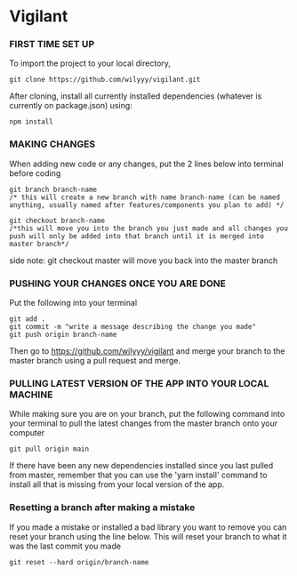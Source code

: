 # Vigilant

### FIRST TIME SET UP

To import the project to your local directory, 

	git clone https://github.com/wilyyy/vigilant.git

After cloning, install all currently installed dependencies (whatever is currently on package.json) using:

	npm install
		
		
### MAKING CHANGES

When adding new code or any changes, put the 2 lines below into terminal before coding

	git branch branch-name  
	/* this will create a new branch with name branch-name (can be named anything, usually named after features/components you plan to add) */

	git checkout branch-name
	/*this will move you into the branch you just made and all changes you push will only be added into that branch until it is merged into master branch*/

side note: git checkout master will move you back into the master branch


### PUSHING YOUR CHANGES ONCE YOU ARE DONE

Put the following into your terminal

	git add .
	git commit -m "write a message describing the change you made"
	git push origin branch-name
			
Then go to https://github.com/wilyyy/vigilant and merge your branch to the master branch using a pull request and merge.

### PULLING LATEST VERSION OF THE APP INTO YOUR LOCAL MACHINE

While making sure you are on your branch, put the following command into your terminal to pull the latest changes from the master branch onto your computer
		
	git pull origin main

If there have been any new dependencies installed since you last pulled from master, remember that you can use the 'yarn install' command to install all that is missing from your local version of the app.

### Resetting a branch after making a mistake
If you made a mistake or installed a bad library you want to remove you can reset your branch using the line below. This will reset your branch to what it was the last commit you made

	git reset --hard origin/branch-name
